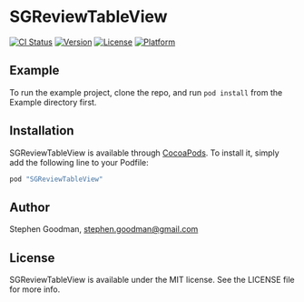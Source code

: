 # SGReviewTableView

[![CI Status](http://img.shields.io/travis/goodmase/SGReviewTableView.svg?style=flat)](https://travis-ci.org/goodmase/SGReviewTableView)
[![Version](https://img.shields.io/cocoapods/v/SGReviewTableView.svg?style=flat)](http://cocoapods.org/pods/SGReviewTableView)
[![License](https://img.shields.io/cocoapods/l/SGReviewTableView.svg?style=flat)](http://cocoapods.org/pods/SGReviewTableView)
[![Platform](https://img.shields.io/cocoapods/p/SGReviewTableView.svg?style=flat)](http://cocoapods.org/pods/SGReviewTableView)

## Example

To run the example project, clone the repo, and run `pod install` from the Example directory first.

## Installation

SGReviewTableView is available through [CocoaPods](http://cocoapods.org). To install
it, simply add the following line to your Podfile:



```ruby
pod "SGReviewTableView"
```

## Author

Stephen Goodman, stephen.goodman@gmail.com

## License

SGReviewTableView is available under the MIT license. See the LICENSE file for more info.
